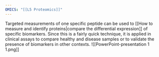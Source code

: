 ```yaml
---
OMICS: "[[L5 Proteomics]]"
---
```

Targeted measurements of one specific peptide can be used to [[How to measure and identify proteins|compare the differential expression]] of specific biomarkers. Since this is a fairly quick technique, it is applied in clinical assays to compare healthy and disease samples or to validate the presence of biomarkers in other contexts.
![[PowerPoint-presentation 1 1.png]]
